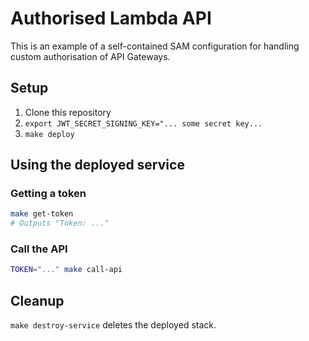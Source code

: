 # Authorised Lambda API

This is an example of a self-contained SAM configuration for handling custom authorisation of API Gateways.

## Setup

1. Clone this repository
2. `export JWT_SECRET_SIGNING_KEY="... some secret key...`
3. `make deploy`

## Using the deployed service

### Getting a token

```sh
make get-token
# Outputs "Token: ..."
```

### Call the API

```sh
TOKEN="..." make call-api
```

## Cleanup

`make destroy-service` deletes the deployed stack.
